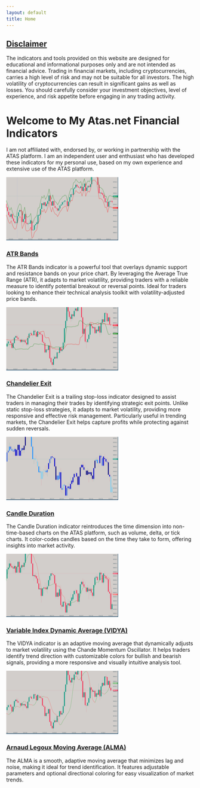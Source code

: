```yaml
---
layout: default
title: Home
---
```

## [Disclaimer](disclaimer.md)
The indicators and tools provided on this website are designed for educational and informational purposes only and are not intended as financial advice. Trading in financial markets, including cryptocurrencies, carries a high level of risk and may not be suitable for all investors. The high volatility of cryptocurrencies can result in significant gains as well as losses. You should carefully consider your investment objectives, level of experience, and risk appetite before engaging in any trading activity.

# Welcome to My Atas.net Financial Indicators
I am not affiliated with, endorsed by, or working in partnership with the ATAS platform. I am an independent user and enthusiast who has developed these indicators for my personal use, based on my own experience and extensive use of the ATAS platform.


<div class="indicator-preview">
  <img src="./assets/image/atr-bands-thumb.png" alt="ATR Bands Thumbnail" width="300" height="169">
  <div class="description">
    <h3><a href="./indicators/atr-bands">ATR Bands</a></h3>
    <p>The ATR Bands indicator is a powerful tool that overlays dynamic support and resistance bands on your price chart. By leveraging the Average True Range (ATR), it adapts to market volatility, providing traders with a reliable measure to identify potential breakout or reversal points. Ideal for traders looking to enhance their technical analysis toolkit with volatility-adjusted price bands.</p>
  </div>
</div>

<div class="indicator-preview">
  <img src="./assets/image/chandelier-exit-thumb.png" alt="Chandelier Exit Thumbnail" width="300" height="169">
  <div class="description">
    <h3><a href="./indicators/chandelier-exit">Chandelier Exit</a></h3>
    <p>The Chandelier Exit is a trailing stop-loss indicator designed to assist traders in managing their trades by identifying strategic exit points. Unlike static stop-loss strategies, it adapts to market volatility, providing more responsive and effective risk management. Particularly useful in trending markets, the Chandelier Exit helps capture profits while protecting against sudden reversals.</p>
  </div>
</div>

<div class="indicator-preview">
  <img src="./assets/image/candle-duration-thumb.png" alt="Candle Duration Thumbnail" width="300" height="169">
  <div class="description">
    <h3><a href="./indicators/candle-duration">Candle Duration</a></h3>
    <p>The Candle Duration indicator reintroduces the time dimension into non-time-based charts on the ATAS platform, such as volume, delta, or tick charts. It color-codes candles based on the time they take to form, offering insights into market activity.</p>
  </div>
</div>

<div class="indicator-preview">
  <img src="./assets/image/vidya-thumb.png" alt="VIDYA Thumbnail" width="300" height="169">
  <div class="description">
    <h3><a href="./indicators/vidya">Variable Index Dynamic Average (VIDYA)</a></h3>
    <p>The VIDYA indicator is an adaptive moving average that dynamically adjusts to market volatility using the Chande Momentum Oscillator. It helps traders identify trend direction with customizable colors for bullish and bearish signals, providing a more responsive and visually intuitive analysis tool.</p>
  </div>
</div>

<div class="indicator-preview">
  <img src="./assets/image/alma-thumb.png" alt="ALMA Thumbnail" width="300" height="169">
  <div class="description">
    <h3><a href="./indicators/alma">Arnaud Legoux Moving Average (ALMA)</a></h3>
    <p>The ALMA is a smooth, adaptive moving average that minimizes lag and noise, making it ideal for trend identification. It features adjustable parameters and optional directional coloring for easy visualization of market trends.</p>
  </div>
</div>
